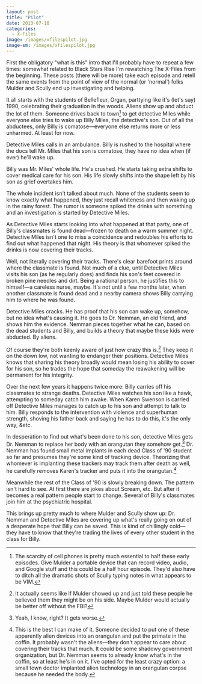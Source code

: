 ```yaml
---
layout: post
title: "Pilot"
date: 2013-07-10
categories:
  - X-Files
image: /images/xfilespilot.jpg
image-sm: /images/xfilespilot.jpg
---
```

First the obligatory "what is this" intro that I'll probably have to repeat a few times: somewhat related to Black Stars Rise I'm rewatching The X-Files from the beginning. These posts (there will be more) take each episode and retell the same events from the point of view of the normal (or 'normal') folks Mulder and Scully end up investigating and helping.

It all starts with the students of Bellefleur, Organ, parttying like it's (let's say) 1990, celebrating their graduation in the woods. Aliens show up and abduct the lot of them. Someone drives back to town[^1] to get detective Miles while everyone else tries to wake up Billy Miles, the detective's son. Out of all the abductees, only Billy is comatose—everyone else returns more or less unharmed. At least for now.

Detective Miles calls in an ambulance. Billy is rushed to the hospital where the docs tell Mr. Miles that his son is comatose, they have no idea when (if ever) he'll wake up.

Billy was Mr. Miles' whole life. He's crushed. He starts taking extra shifts to cover medical care for his son. His life slowly shifts into the shape left by his son as grief overtakes him.

The whole incident isn't talked about much. None of the students seem to know exactly what happened, they just recall whiteness and then waking up in the rainy forest. The rumor is someone spiked the drinks with something and an investigation is started by Detective Miles.

As Detective Miles starts looking into what happened at that party, one of Billy's classmates is found dead—frozen to death on a warm summer night. Detective Miles isn't one to miss a coincidence and redoubles his efforts to find out what happened that night. His theory is that whomever spiked the drinks is now covering their tracks.

Well, not literally covering their tracks. There's clear barefoot prints around where the classmate is found. Not much of a clue, until Detective Miles visits his son (as he regularly does) and finds his son's feet covered in broken pine needles and dirt. Being a rational person, he justifies this to himself—a careless nurse, maybe. It's not until a few months later, when another classmate is found dead and a nearby camera shows Billy carrying him to where he was found.

Detective Miles cracks. He has proof that his son can wake up, somehow, but no idea what's causing it. He goes to Dr. Nemman, an old friend, and shows him the evidence. Nemman pieces together what he can, based on the dead students and Billy, and builds a theory that maybe these kids were abducted. By aliens.

Of course they're both keenly aware of just how crazy this is.[^2] They keep it on the down low, not wanting to endanger their positions. Detective Miles knows that sharing his theory broadly would mean losing his ability to cover for his son, so he trades the hope that someday the reawakening will be permanent for his integrity.

Over the next few years it happens twice more: Billy carries off his classmates to strange deaths. Detective Miles watches his son like a hawk, attempting to someday catch him awake. When Karen Swenson is carried off Detective Miles manages to catch up to his son and attempt to talk to him. Billy responds to the intervention with violence and superhuman strength, shoving his father back and saying he has to do this, it's the only way, &etc.

In desperation to find out what's been done to his son, detective Miles gets Dr. Nemman to replace her body with an orangutan they somehow get.[^3] Dr. Nemman has found small metal implants in each dead Class of '90 student so far and presumes they're some kind of tracking device. Theorizing that whomever is implanting these trackers may track them after death as well, he carefully removes Karen's tracker and puts it into the orangutan.[^4] 

Meanwhile the rest of the Class of '90 is slowly breaking down. The pattern isn't hard to see. At first there are jokes about Scream, etc. But after it becomes a real pattern people start to change. Several of Billy's classmates join him at the psychiatric hospital.

This brings up pretty much to where Mulder and Scully show up: Dr. Nemman and Detective Miles are covering up what's really going on out of a desperate hope that Billy can be saved. This is kind of chillingly cold—they have to know that they're trading the lives of every other student in the class for Billy.

[^1]: The scarcity of cell phones is pretty much essential to half these early episodes. Give Mulder a portable device that can record video, audio, and Google stuff and this could be a half hour episode. They'd also have to ditch all the dramatic shots of Scully typing notes in what appears to be VIM.
[^2]: It actually seems like if Mulder showed up and just told these people he believed them they might be on his side. Maybe Mulder would actually be better off without the FBI?
[^3]: Yeah, I know, right? It gets worse.
[^4]: This is the best I can make of it. Someone decided to put one of these apparently alien devices into an orangutan and put the primate in the coffin. It probably wasn't the aliens—they don't appear to care about covering their tracks that much. It could be some shadowy government organization, but Dr. Nemman seems to already know what's in the coffin, so at least he's in on it. I've opted for the least crazy option: a small town doctor implanted alien technology in an orangutan corpse because he needed the body.
